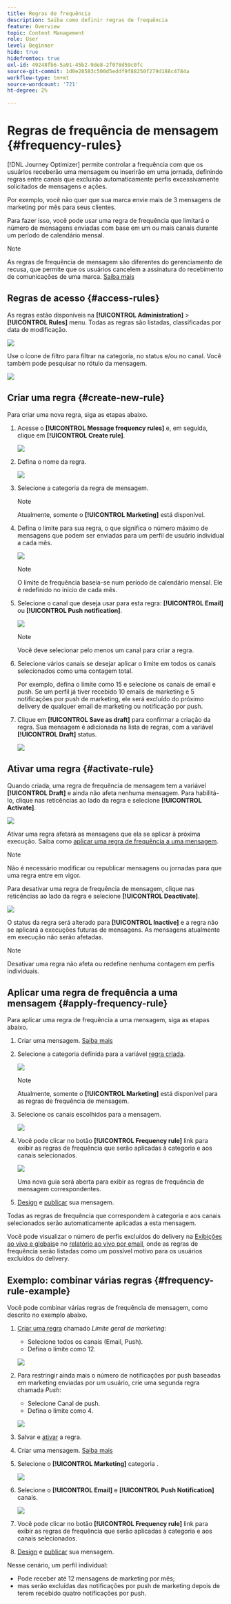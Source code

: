 ```yaml
---
title: Regras de frequência
description: Saiba como definir regras de frequência
feature: Overview
topic: Content Management
role: User
level: Beginner
hide: true
hidefromtoc: true
exl-id: 49248fb6-5a91-45b2-9de8-2f078d59c0fc
source-git-commit: 1d0e28583c500d5eddf9f88250f279d188c4784a
workflow-type: tm+mt
source-wordcount: '721'
ht-degree: 2%

---
```


# Regras de frequência de mensagem {#frequency-rules}

[!DNL Journey Optimizer] permite controlar a frequência com que os usuários receberão uma mensagem ou inserirão em uma jornada, definindo regras entre canais que excluirão automaticamente perfis excessivamente solicitados de mensagens e ações.

Por exemplo, você não quer que sua marca envie mais de 3 mensagens de marketing por mês para seus clientes.

Para fazer isso, você pode usar uma regra de frequência que limitará o número de mensagens enviadas com base em um ou mais canais durante um período de calendário mensal.

>[!NOTE]
>
>As regras de frequência de mensagem são diferentes do gerenciamento de recusa, que permite que os usuários cancelem a assinatura do recebimento de comunicações de uma marca. [Saiba mais](../messages/consent.md#opt-out-management)

## Regras de acesso {#access-rules}

As regras estão disponíveis na **[!UICONTROL Administration]** > **[!UICONTROL Rules]** menu. Todas as regras são listadas, classificadas por data de modificação.

![](assets/message-rules-access.png)

<!--To access, create, edit or delete message frequency rules, you must have the message configuration permission. [Learn more](../administration/high-low-permissions.md#administration-permissions)-->

Use o ícone de filtro para filtrar na categoria, no status e/ou no canal. Você também pode pesquisar no rótulo da mensagem.

![](assets/message-rules-filter.png)

## Criar uma regra {#create-new-rule}

Para criar uma nova regra, siga as etapas abaixo.

1. Acesse o **[!UICONTROL Message frequency rules]** e, em seguida, clique em **[!UICONTROL Create rule]**.

   ![](assets/message-rules-create.png)

1. Defina o nome da regra.

   ![](assets/message-rules-details.png)

1. Selecione a categoria da regra de mensagem.

   >[!NOTE]
   >
   >Atualmente, somente o **[!UICONTROL Marketing]** está disponível.

1. Defina o limite para sua regra, o que significa o número máximo de mensagens que podem ser enviadas para um perfil de usuário individual a cada mês.

   ![](assets/message-rules-capping.png)

   >[!NOTE]
   >
   >O limite de frequência baseia-se num período de calendário mensal. Ele é redefinido no início de cada mês.

1. Selecione o canal que deseja usar para esta regra: **[!UICONTROL Email]** ou **[!UICONTROL Push notification]**.

   ![](assets/message-rules-channels.png)

   >[!NOTE]
   >
   >Você deve selecionar pelo menos um canal para criar a regra.

1. Selecione vários canais se desejar aplicar o limite em todos os canais selecionados como uma contagem total.

   Por exemplo, defina o limite como 15 e selecione os canais de email e push. Se um perfil já tiver recebido 10 emails de marketing e 5 notificações por push de marketing, ele será excluído do próximo delivery de qualquer email de marketing ou notificação por push.

1. Clique em **[!UICONTROL Save as draft]** para confirmar a criação da regra. Sua mensagem é adicionada na lista de regras, com a variável **[!UICONTROL Draft]** status.

   ![](assets/message-rules-created.png)

## Ativar uma regra {#activate-rule}

Quando criada, uma regra de frequência de mensagem tem a variável **[!UICONTROL Draft]** e ainda não afeta nenhuma mensagem. Para habilitá-lo, clique nas reticências ao lado da regra e selecione **[!UICONTROL Activate]**.

![](assets/message-rules-activate.png)

Ativar uma regra afetará as mensagens que ela se aplicar à próxima execução. Saiba como [aplicar uma regra de frequência a uma mensagem](#apply-frequency-rule).

>[!NOTE]
>
>Não é necessário modificar ou republicar mensagens ou jornadas para que uma regra entre em vigor.

Para desativar uma regra de frequência de mensagem, clique nas reticências ao lado da regra e selecione **[!UICONTROL Deactivate]**.

![](assets/message-rules-deactivate.png)

O status da regra será alterado para **[!UICONTROL Inactive]** e a regra não se aplicará a execuções futuras de mensagens. As mensagens atualmente em execução não serão afetadas.

>[!NOTE]
>
>Desativar uma regra não afeta ou redefine nenhuma contagem em perfis individuais.

## Aplicar uma regra de frequência a uma mensagem {#apply-frequency-rule}

Para aplicar uma regra de frequência a uma mensagem, siga as etapas abaixo.

1. Criar uma mensagem. [Saiba mais](../messages/get-started-content.md#create-new-message)

1. Selecione a categoria definida para a variável [regra criada](#create-new-rule).

   ![](assets/message-rules-msg-properties.png)

   >[!NOTE]
   >
   >Atualmente, somente o **[!UICONTROL Marketing]** está disponível para as regras de frequência de mensagem.

1. Selecione os canais escolhidos para a mensagem.

   ![](assets/message-rules-msg-channels.png)

1. Você pode clicar no botão **[!UICONTROL Frequency rule]** link para exibir as regras de frequência que serão aplicadas à categoria e aos canais selecionados.

   ![](assets/message-rules-msg-link.png)

   Uma nova guia será aberta para exibir as regras de frequência de mensagem correspondentes.

1. [Design](../design/design-emails.md) e [publicar](../messages/publish-manage-message.md) sua mensagem.

Todas as regras de frequência que correspondem à categoria e aos canais selecionados serão automaticamente aplicadas a esta mensagem.

<!--Clicking the link out button next to the category selector will jump you over to the rules inventory screen to see which rules will be applied to the message.-->

Você pode visualizar o número de perfis excluídos do delivery na [Exibições ao vivo e globais](../reports/message-monitoring.md)e no [relatório ao vivo por email](../reports/email-live-report.md), onde as regras de frequência serão listadas como um possível motivo para os usuários excluídos do delivery.

## Exemplo: combinar várias regras {#frequency-rule-example}

Você pode combinar várias regras de frequência de mensagem, como descrito no exemplo abaixo.

1. [Criar uma regra](#create-new-rule) chamado *Limite geral de marketing*:

   * Selecione todos os canais (Email, Push).
   * Defina o limite como 12.

   ![](assets/message-rules-ex-overall-cap.png)

1. Para restringir ainda mais o número de notificações por push baseadas em marketing enviadas por um usuário, crie uma segunda regra chamada *Push*:

   * Selecione Canal de push.
   * Defina o limite como 4.

   ![](assets/message-rules-ex-push-cap.png)

1. Salvar e [ativar](#activate-rule) a regra.

1. Criar uma mensagem. [Saiba mais](../messages/get-started-content.md#create-new-message)

1. Selecione o **[!UICONTROL Marketing]** categoria .

   ![](assets/message-rules-ex-category-maktg.png)

1. Selecione o **[!UICONTROL Email]** e **[!UICONTROL Push Notification]** canais.

   ![](assets/message-rules-ex-channels.png)

1. Você pode clicar no botão **[!UICONTROL Frequency rule]** link para exibir as regras de frequência que serão aplicadas à categoria e aos canais selecionados.

1. [Design](../design/design-emails.md) e [publicar](../messages/publish-manage-message.md) sua mensagem.

Nesse cenário, um perfil individual:
* Pode receber até 12 mensagens de marketing por mês;
* mas serão excluídas das notificações por push de marketing depois de terem recebido quatro notificações por push.
